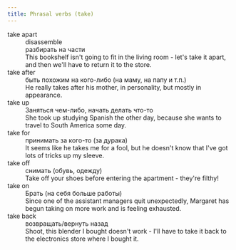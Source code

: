 ```yaml
---
title: Phrasal verbs (take)
---
```


<dl>
<dt>take apart
<dd>disassemble
<dd>разбирать на части
<dd>This bookshelf isn't going to fit in the living room - let's take it apart, and then we'll have to return it to the store.

<dt>take after
<dd>быть похожим на кого-либо (на маму, на папу и т.п.)
<dd>He really takes after his mother, in personality, but mostly in appearance.

<dt>take up
<dd>Заняться чем-либо, начать делать что-то
<dd>She took up studying Spanish the other day, because she wants to travel to South America some day.

<dt>take for
<dd>принимать за кого-то (за дурака)
<dd>It seems like he takes me for a fool, but he doesn't know that I've got lots of tricks up my sleeve.

<dt>take off
<dd>снимать (обувь, одежду)
<dd>Take off your shoes before entering the apartment - they're filthy!

<dt>take on
<dd>Брать (на себя больше работы)
<dd>Since one of the assistant managers quit unexpectedly, Margaret has begun taking on more work and is feeling exhausted.

<dt>take back
<dd>возвращать/вернуть назад
<dd>Shoot, this blender I bought doesn't work - I'll have to take it back to the electronics store where I bought it.

</dl>
